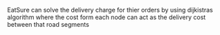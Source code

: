 EatSure can solve the delivery charge for thier orders by using dijkistras algorithm where the cost form each node can act as the delivery cost between that road segments
